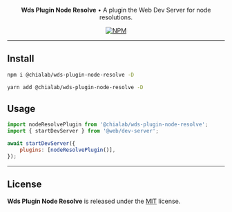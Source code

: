 <p align="center">
    <strong>Wds Plugin Node Resolve</strong> • A plugin the Web Dev Server for node resolutions.
</p>

<p align="center">
    <a href="https://www.npmjs.com/package/@chialab/wds-plugin-node-resolve"><img alt="NPM" src="https://img.shields.io/npm/v/@chialab/wds-plugin-node-resolve.svg?style=flat-square"></a>
</p>

---

## Install

```sh
npm i @chialab/wds-plugin-node-resolve -D
```

```sh
yarn add @chialab/wds-plugin-node-resolve -D
```

## Usage

```js
import nodeResolvePlugin from '@chialab/wds-plugin-node-resolve';
import { startDevServer } from '@web/dev-server';

await startDevServer({
    plugins: [nodeResolvePlugin()],
});
```

---

## License

**Wds Plugin Node Resolve** is released under the [MIT](https://github.com/chialab/rna/blob/main/packages/wds-plugin-node-resolve/LICENSE) license.
